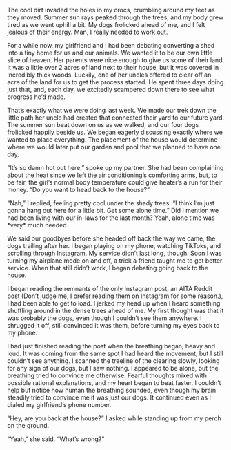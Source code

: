 The cool dirt invaded the holes in my crocs, crumbling around my feet as they moved. Summer sun rays peaked through the trees, and my body grew tired as we went uphill a bit. My dogs frolicked ahead of me, and I felt jealous of their energy. Man, I really needed to work out.

For a while now, my girlfriend and I had been debating converting a shed into a tiny home for us and our animals. We wanted it to be our own little slice of heaven. Her parents were nice enough to give us some of their land. It was a little over 2 acres of land next to their house, but it was covered in incredibly thick woods. Luckily, one of her uncles offered to clear off an acre of the land for us to get the process started. He spent three days doing just that, and, each day, we excitedly scampered down there to see what progress he’d made.

That’s exactly what we were doing last week. We made our trek down the little path her uncle had created that connected their yard to our future yard. The summer sun beat down on us as we walked, and our four dogs frolicked happily beside us. We began eagerly discussing exactly where we wanted to place everything. The placement of the house would determine where we would later put our garden and pool that we planned to have one day.

“It’s so damn hot out here,” spoke up my partner. She had been complaining about the heat since we left the air conditioning’s comforting arms, but, to be fair, the girl’s normal body temperature could give heater’s a run for their money. “Do you want to head back to the house?”

“Nah,” I replied, feeling pretty cool under the shady trees. “I think I’m just gonna hang out here for a little bit. Get some alone time.” Did I mention we had been living with our in-laws for the last month? Yeah, alone time was \*very\* much needed.

We said our goodbyes before she headed off back the way we came, the dogs trailing after her. I began playing on my phone, watching TikToks, and scrolling through Instagram. My service didn’t last long, though. Soon I was turning my airplane mode on and off, a trick a friend taught me to get better service. When that still didn’t work, I began debating going back to the house.

I began reading the remnants of the only Instagram post, an AITA Reddit post (Don’t judge me, I prefer reading them on Instagram for some reason.), I had been able to get to load. I jerked my head up when I heard something shuffling around in the dense trees ahead of me. My first thought was that it was probably the dogs, even though I couldn’t see them anywhere. I shrugged it off, still convinced it was them, before turning my eyes back to my phone.

I had just finished reading the post when the breathing began, heavy and loud. It was coming from the same spot I had heard the movement, but I still couldn’t see anything. I scanned the treeline of the clearing slowly, looking for any sign of our dogs, but I saw nothing. I appeared to be alone, but the breathing tried to convince me otherwise. Fearful thoughts mixed with possible rational explanations, and my heart began to beat faster. I couldn’t help but notice how human the breathing sounded, even though my brain steadily tried to convince me it was just our dogs. It continued even as I dialed my girlfriend’s phone number.

“Hey, are you back at the house?” I asked while standing up from my perch on the ground.

“Yeah,” she said. “What’s wrong?”